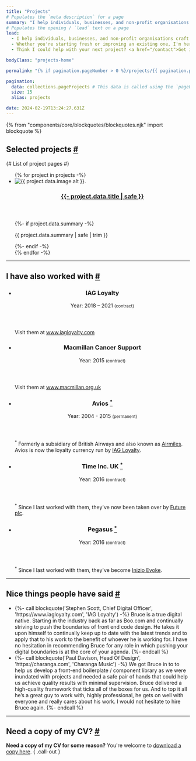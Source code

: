 ```yaml
---
title: "Projects"
# Populates the `meta description` for a page
summary: "I help individuals, businesses, and non-profit organisations craft user-friendly, responsive, accessible, and resilient websites. Whether you're starting fresh or improving an existing one, I'm here to assist you in establishing a lasting and meaningful online presence."
# Populates the opening / `lead` text on a page
lead:
  - I help individuals, businesses, and non-profit organisations craft <strong>user-friendly</strong>, <strong>responsive</strong>, <strong>accessible</strong>, and <strong>resilient websites</strong>.
  - Whether you're starting fresh or improving an existing one, I'm here to assist you in establishing a lasting and meaningful online presence.
  - Think I could help with your next project? <a href="/contact">Get in touch</a>.

bodyClass: "projects-home"

permalink: "{% if pagination.pageNumber > 0 %}/projects/{{ pagination.pageNumber + 1 }}/index.html{% else %}/projects.html{% endif %}"

pagination:
  data: collections.pageProjects # This data is called using the `pageProjects.js` collection script
  size: 15
  alias: projects

date: 2024-02-19T13:24:27.631Z
---
```


{% from "components/core/blockquotes/blockquotes.njk" import blockquote %}

<section aria-labelledby="projects-select" class="companies | flow">
  <h2 id="projects-select" tabindex="-1">Selected projects <a class="header-anchor" href="#projects-select">#</a></h2>
  {# List of project pages #}
  <ul role="list" class="projects__list | auto-grid | no-list">
  {% for project in projects -%}
    <li class="projects__list-item">
      <article class="card card--stacked">
        <div class="card__visual">
          <picture>
            <source type="image/webp" srcset="{{ project.data.image.srcWebp }}">
            <source type="image/jpeg" srcset="{{ project.data.image.srcJpg }}">
            <img src="{{ project.data.image.srcJpg }}"
              alt="{{ project.data.image.alt }}."
              width="{{ project.data.image.width }}"
              height="{{ project.data.image.height }}"
              class="obj-fit"
              {%- if project.data.image.lazyLoad %}
                loading="lazy"
                decoding="async"
              {% endif %}>
          </picture>
        </div>
        <div class="card__content">
          <header class="card__header">
            <h3 class="card__title">
              <a href="{{ project.url }}">
              {{- project.data.title | safe }}
              </a>
            </h3>
          </header>
          <div class="card__body | flow">
            {%- if project.data.summary -%}
              <p>{{ project.data.summary | safe | trim }}</p>
            {%- endif -%}
          </div>
        </div>
      </article>
    </li>
  {% endfor -%}
  </ul>
</section>

---

<section aria-labelledby="projects-other" class="companies | flow">
  <h2 id="projects-other" tabindex="-1">I have also worked with <a class="header-anchor" href="#projects-other">#</a></h2>
  <ul role="list" class="auto-grid | no-list">
    <li>
      <article class="card card--stacked">
        <div class="card__content">
          <header class="card__header">
            <h3 class="card__title">IAG Loyalty</h3>
            <span class="date-time">Year: 2018 &ndash; 2021 <small>(contract)</small></span>
          </header>
          <footer class="card__footer">
            <p>Visit them at <a href="https://www.iagloyalty.com/" rel="external">www.iagloyalty.com</a></p>
          </footer>
        </div>
      </article>
    </li>
    <li>
      <article class="card card--stacked">
        <div class="card__content">
          <header class="card__header">
            <h3 class="card__title">Macmillan Cancer Support</h3>
            <span class="date-time">Year: 2015 <small>(contract)</small></span>
          </header>
          <footer class="card__footer">
            <p>Visit them at <a href="https://www.macmillan.org.uk/" rel="external">www.macmillan.org.uk</a></p>
          </footer>
        </div>
      </article>
    </li>
    <li>
      <article class="card card--stacked">
        <div class="card__content">
          <header class="card__header">
            <h3 class="card__title">Avios <a href="#fn:avios" class="footnote" rel="footnote"><sup>*</sup></a></h3>
            <span class="date-time">Year: 2004 - 2015 <small>(permanent)</small></span>
          </header>
          <footer id="fn:avios" class="card__footer">
            <p><sup>*</sup> Formerly a subsidiary of British Airways and also known as <a href="https://en.wikipedia.org/wiki/Air_Miles#Air_Miles_United_Kingdom" rel="external">Airmiles</a>. Avios is now the loyalty currency run by <a href="https://iagloyalty.com" rel="external">IAG Loyalty</a>.</p>
          </footer>
        </div>
      </article>
    </li>
    <li>
      <article class="card card--stacked">
        <div class="card__content">
          <header class="card__header">
            <h3 class="card__title">Time Inc. UK <a href="#fn:time-inc" class="footnote" rel="footnote"><sup>*</sup></a></h3>
            <span class="date-time">Year: 2016 <small>(contract)</small></span>
          </header>
          <footer id="fn:time-inc" class="card__footer">
            <p><sup>*</sup> Since I last worked with them, they've now been taken over by <a href="https://www.futureplc.com/" rel="external">Future plc</a>.</p>
          </footer>
        </div>
      </article>
    </li>
    <li>
      <article class="card card--stacked">
        <div class="card__content">
          <header class="card__header">
            <h3 class="card__title">Pegasus <a href="#fn:pegasus" class="footnote" rel="footnote"><sup>*</sup></a></h3>
            <span class="date-time">Year: 2016 <small>(contract)</small></span>
          </header>
          <footer id="fn:pegasus" class="card__footer">
            <p><sup>*</sup> Since I last worked with them, they've become <a href="https://www.inizioevoke.com/" rel="external">Inizio Evoke</a>.</p>
          </footer>
        </div>
      </article>
    </li>
  </ul>
</section>

---

<section aria-labelledby="testimonials" class="testimonials | flow">
  <h2 id="testimonials" tabindex="-1">Nice things people have said <a class="header-anchor" href="#testimonials">#</a></h2>
  <ul role="list" class="auto-grid | no-list">
    <li>
    {%- call blockquote('Stephen Scott, Chief Digital Officer', 'https://www.iagloyalty.com', 'IAG Loyalty') -%}
      Bruce is a true digital native. Starting in the industry back as far as Boo.com and continually striving to push the boundaries of front end code design. He takes it upon himself to continually keep up to date with the latest trends and to apply that to his work to the benefit of whoever he is working for. I have no hesitation in recommending Bruce for any role in which pushing your digital boundaries is at the core of your agenda.
    {%- endcall %}
    </li>
    <li>
    {%- call blockquote('Paul Davison, Head Of Design', 'https://charanga.com', 'Charanga Music') -%}
      We got Bruce in to to help us develop a front-end boilerplate / component library as we were inundated with projects and needed a safe pair of hands that could help us achieve quality results with minimal supervision. Bruce delivered a high-quality framework that ticks all of the boxes for us. And to top it all he’s a great guy to work with, highly professional, he gets on well with everyone and really cares about his work. I would not hesitate to hire Bruce again.
    {%- endcall %}
    </li>
  </ul>
</section>

---

<h2 id="cv" tabindex="-1" class="visually-hidden">Need a copy of my CV? <a class="header-anchor" href="#cv">#</a></h2>

**Need a copy of my CV for some reason?** You're welcome to [download a copy here](/BruceTaylorCV). { .call-out }
